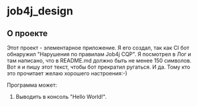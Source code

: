 # job4j_design

## О проекте

Этот проект - элементарное приложение. Я его создал,
так как CI бот обнаружил "Нарушения по правилам Job4j CQP".
Я посмотрел в Лог и там написано, что в README.md должно
быть не менее 150 символов. Вот я и пишу этот текст, чтобы
бот прекратил ругаться. И да. Тому кто это прочитает желаю
хорошего настроения:-)

Программа может:

1. Выводить в консоль "Hello World!".
